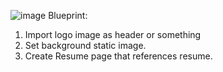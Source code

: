 <link rel="shortcut icon" type="image/x-icon" href="favicon.ico">

![image](https://user-images.githubusercontent.com/91751962/137224224-7b9e8db4-5edf-423f-82c2-a76cd668d8c3.png)
Blueprint:
1. Import logo image as header or something
2. Set background static image.
3. Create Resume page that references resume.
